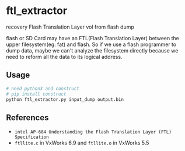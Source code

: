 # ftl_extractor
recovery Flash Translation Layer vol from flash dump

flash or SD Card may have an FTL(Flash Translation Layer) between the upper filesystem(eg. fat) and flash. So if we use a flash programmer to dump data, maybe we can't analyze the filesystem directly because we need to reform all the data to its logical address.

## Usage

```sh
# need python3 and construct
# pip install construct
python ftl_extractor.py input_dump output.bin
```

## References

* `intel AP-684 Understanding the Flash Translation Layer (FTL) Specification`
* `ftllite.c` in VxWorks 6.9 and `ftllite.o` in VxWorks 5.5